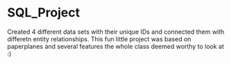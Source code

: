 # SQL_Project

Created 4 different data sets with their unique IDs and connected them with differetn entity relationships.
This fun little project was based on paperplanes and several features the whole class deemed worthy to look at :)
